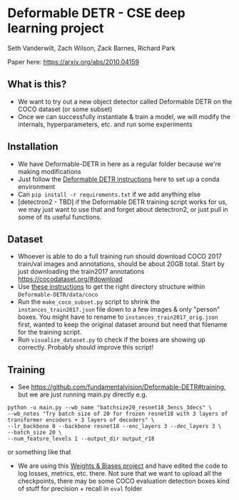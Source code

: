 # Deformable DETR - CSE deep learning project
Seth Vanderwilt, Zach Wilson, Zack Barnes, Richard Park

Paper here: https://arxiv.org/abs/2010.04159

## What is this?
* We want to try out a new object detector called Deformable DETR on the COCO dataset (or some subset)
* Once we can successfully instantiate & train a model, we will modify the internals, hyperparameters, etc. and run some experiments

## Installation
* We have Deformable-DETR in here as a regular folder because we're making modifications
* Just follow the [Deformable DETR instructions](https://github.com/fundamentalvision/Deformable-DETR#installation) here to set up a conda environment
* Can `pip install -r requirements.txt` if we add anything else
* [detectron2 - TBD] if the Deformable DETR training script works for us, we may just want to use that and forget about detectron2, or just pull in some of its useful functions.

## Dataset
* Whoever is able to do a full training run should download COCO 2017 train/val images and annotations, should be about 20GB total. Start by just downloading the train2017 annotations https://cocodataset.org/#download
* Use [these instructions](https://github.com/fundamentalvision/Deformable-DETR#dataset-preparation) to get the right directory structure within `Deformable-DETR/data/coco`
* Run the `make_coco_subset.py` script to shrink the `instances_train2017.json` file down to a few images & only "person" boxes. You might have to rename to `instances_train2017_orig.json` first, wanted to keep the original dataset around but need that filename for the training script.
* Run `visualize_dataset.py` to check if the boxes are showing up correctly. Probably should improve this script!

## Training
* See https://github.com/fundamentalvision/Deformable-DETR#training, but we are just running main.py directly e.g.
```
python -u main.py --wb_name "batchsize20_resnet18_3encs_3decs" \
--wb_notes "Try batch size of 20 for frozen resnet18 with 3 layers of transformer encoders + 3 layers of decoders" \
--lr_backbone 0 --backbone resnet18 --enc_layers 3 --dec_layers 3 \
--batch_size 20 \
--num_feature_levels 1 --output_dir output_r18
```
or something like that
* We are using this [Weights & Biases project](https://wandb.ai/dl-project/dl-final-project) and have edited the code to log losses, metrics, etc. there. Not sure that we want to upload all the checkpoints, there may be some COCO evaluation detection boxes kind of stuff for precision + recall in `eval` folder
